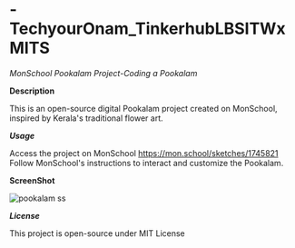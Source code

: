 # -TechyourOnam_TinkerhubLBSITWxMITS
*MonSchool Pookalam Project-Coding a Pookalam*

**Description**

This is an open-source digital Pookalam project created on MonSchool, inspired by Kerala's traditional flower art.

***Usage***

Access the project on MonSchool https://mon.school/sketches/1745821
Follow MonSchool's instructions to interact and customize the Pookalam.

****ScreenShot****

![pookalam ss](https://github.com/amyme2003/-TechyourOnam_TinkerhubLBSITWxMITS/assets/108604975/2e7c9136-83a5-429a-89c5-8ada770ae1a1)

*****License*****

This project is open-source under MIT License
